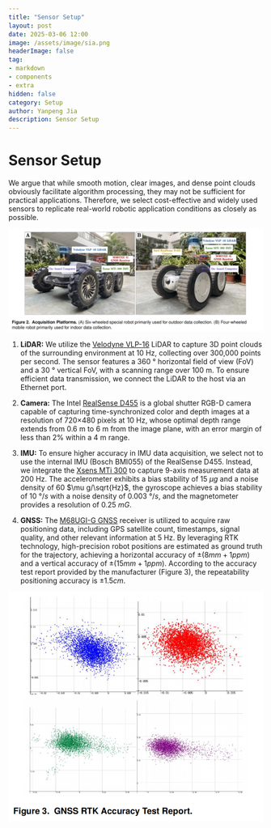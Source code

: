 ```yaml
---
title: "Sensor Setup"
layout: post
date: 2025-03-06 12:00
image: /assets/image/sia.png
headerImage: false
tag:
- markdown
- components
- extra
hidden: false
category: Setup
author: Yanpeng Jia
description: Sensor Setup
---
```


# Sensor Setup

We argue that while smooth motion, clear images, and dense point clouds obviously facilitate algorithm processing, they may not be sufficient for practical applications. Therefore, we select cost-effective and widely used sensors to replicate real-world robotic application conditions as closely as possible.

![figure](../../assets/image/figure2.png)

1. **LiDAR:** We utilize the [Velodyne VLP-16](https://ouster.com/products/hardware/vlp-16) LiDAR to capture 3D point clouds of the surrounding environment at 10 Hz, collecting over 300,000 points per second. The sensor features a 360 ° horizontal field of view (FoV) and a 30 ° vertical FoV, with a scanning range over 100 m. To ensure efficient data transmission, we connect the LiDAR to the host via an Ethernet port.

2. **Camera:** The Intel [RealSense D455](https://www.intelrealsense.com/depth-camera-d455/) is a global shutter RGB-D camera capable of capturing time-synchronized color and depth images at a resolution of 720×480 pixels at 10 Hz, whose optimal depth range extends from 0.6 m to 6 m from the image plane, with an error margin of less than 2% within a 4 m range.

3. **IMU:** To ensure higher accuracy in IMU data acquisition, we select not to use the internal IMU (Bosch BMI055) of the RealSense D455. Instead, we integrate the [Xsens MTi 300](https://www.xsens.com/hubfs/Downloads/Leaflets/MTi-300.pdf) to capture 9-axis measurement data at 200 Hz. The accelerometer exhibits a bias stability of 15 $\mu g$ and a noise density of 60 $\mu g/\sqrt{Hz}$, the gyroscope achieves a bias stability of 10 $°/s$ with a noise density of 0.003 $°/s$, and the magnetometer provides a resolution of 0.25 $mG$.

4. **GNSS:** The [M68UGI-G GNSS](https://www.devecent.com/M68.html) receiver is utilized to acquire raw positioning data, including GPS satellite count, timestamps, signal quality, and other relevant information at 5 Hz. By leveraging RTK technology, high-precision robot positions are estimated as ground truth for the trajectory, achieving a horizontal accuracy of $\pm(8mm+1ppm)$ and a vertical accuracy of $\pm(15mm+1ppm)$. According to the accuracy test report provided by the manufacturer (Figure 3), the repeatability positioning accuracy is $\pm1.5cm$.

![figure](../../assets/image/figure3.png)
